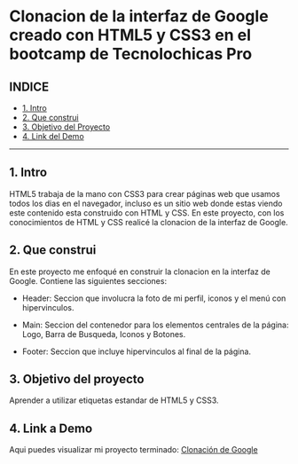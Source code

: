 # Clonacion de la interfaz de Google creado con HTML5 y CSS3 en el bootcamp de Tecnolochicas Pro

## **INDICE**

* [1. Intro](https://github.com/Mosarita21/Clonacion-de-Google/new/main?readme=1#1-intro)
* [2. Que construi](https://github.com/Mosarita21/Clonacion-de-Google/new/main?readme=1#2-que-construi)
* [3. Objetivo del Proyecto](https://github.com/Mosarita21/Clonacion-de-Google/new/main?readme=1#3-objetivo-del-proyecto)
* [4. Link del Demo](https://github.com/Mosarita21/Clonacion-de-Google/new/main?readme=1#4-link-a-demo)

****

## 1. Intro
HTML5 trabaja de la mano con CSS3 para crear páginas web que usamos todos los dias en el navegador, incluso es un sitio web donde estas viendo este contenido esta construido con HTML y CSS. En este proyecto, con los conocimientos de HTML y CSS realicé la clonacion de la interfaz de Google.

## 2. Que construi
En este proyecto me enfoqué en construir la clonacion en la interfaz de Google. 
Contiene las siguientes secciones:

* Header: Seccion que involucra la foto de mi perfil, iconos y el menú con hipervinculos.

* Main: Seccion del contenedor para los elementos centrales de la página: Logo, Barra de Busqueda, Iconos y Botones.

* Footer: Seccion que incluye hipervinculos al final de la página.

## 3. Objetivo del proyecto
Aprender a utilizar etiquetas estandar de HTML5 y CSS3.

## 4. Link a Demo
Aqui puedes visualizar mi proyecto terminado: [Clonación de Google](#)



